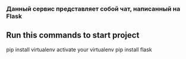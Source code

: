### Данный сервис представляет собой чат, написанный на Flask
## Run this commands to start project
pip install virtualenv
activate your virtualenv
pip install flask